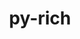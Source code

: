 ---
title: "py-rich"
layout: cache
categories: [package, develop-2024-08-04]
meta: {"versions": ["12.5.1", "13.7.1"], "compilers": ["apple-clang@=15.0.0", "gcc@=11.4.0", "gcc@=7.5.0", "gcc@=9.4.0", "oneapi@=2024.2.0"], "oss": ["ubuntu18.04", "ubuntu20.04", "ubuntu22.04", "ventura"], "platforms": ["darwin", "linux"], "targets": ["aarch64", "ppc64le", "x86_64_v3"], "stacks": ["e4s-oneapi", "e4s-power", "ml-darwin-aarch64-mps", "ml-linux-x86_64-cpu", "ml-linux-x86_64-cuda", "ml-linux-x86_64-rocm", "radiuss", "root"], "num_specs": 8, "num_specs_by_stack": {"ml-darwin-aarch64-mps": 1, "root": 8, "radiuss": 2, "e4s-power": 1, "ml-linux-x86_64-rocm": 1, "ml-linux-x86_64-cuda": 2, "ml-linux-x86_64-cpu": 2, "e4s-oneapi": 1}}
spec_details: [{"hash": "ulwfj4obw2onaadhobfrf2tg24pgk5ji", "compiler": "apple-clang@=15.0.0", "versions": ["13.7.1"], "os": "ventura", "platform": "darwin", "target": "aarch64", "variants": ["build_system=python_pip"], "stacks": ["ml-darwin-aarch64-mps", "root"], "size": "-", "tarball": "https://binaries.spack.io/releases/develop-2024-08-04/build_cache/darwin-ventura-aarch64/apple-clang-15.0.0/py-rich-13.7.1/darwin-ventura-aarch64-apple-clang-15.0.0-py-rich-13.7.1-ulwfj4obw2onaadhobfrf2tg24pgk5ji.spack"}, {"hash": "pkgia6fqroxedvnfvq72tkn2y43x4jjv", "compiler": "gcc@=7.5.0", "versions": ["13.7.1"], "os": "ubuntu18.04", "platform": "linux", "target": "x86_64_v3", "variants": ["build_system=python_pip"], "stacks": ["radiuss", "root"], "size": "-", "tarball": "https://binaries.spack.io/releases/develop-2024-08-04/build_cache/linux-ubuntu18.04-x86_64_v3/gcc-7.5.0/py-rich-13.7.1/linux-ubuntu18.04-x86_64_v3-gcc-7.5.0-py-rich-13.7.1-pkgia6fqroxedvnfvq72tkn2y43x4jjv.spack"}, {"hash": "6kuznutjtdorrb3j4k25rkl3pz2iaowt", "compiler": "gcc@=7.5.0", "versions": ["13.7.1"], "os": "ubuntu18.04", "platform": "linux", "target": "x86_64_v3", "variants": ["build_system=python_pip"], "stacks": ["radiuss", "root"], "size": "-", "tarball": "https://binaries.spack.io/releases/develop-2024-08-04/build_cache/linux-ubuntu18.04-x86_64_v3/gcc-7.5.0/py-rich-13.7.1/linux-ubuntu18.04-x86_64_v3-gcc-7.5.0-py-rich-13.7.1-6kuznutjtdorrb3j4k25rkl3pz2iaowt.spack"}, {"hash": "kua2ufmmajwbmtvroixsng54ye3nmhwg", "compiler": "gcc@=9.4.0", "versions": ["12.5.1"], "os": "ubuntu20.04", "platform": "linux", "target": "ppc64le", "variants": ["build_system=python_pip"], "stacks": ["root", "e4s-power"], "size": "-", "tarball": "https://binaries.spack.io/releases/develop-2024-08-04/build_cache/linux-ubuntu20.04-ppc64le/gcc-9.4.0/py-rich-12.5.1/linux-ubuntu20.04-ppc64le-gcc-9.4.0-py-rich-12.5.1-kua2ufmmajwbmtvroixsng54ye3nmhwg.spack"}, {"hash": "opzz6uaypjsqofhtoml2zx2zhdhr5etj", "compiler": "gcc@=11.4.0", "versions": ["12.5.1"], "os": "ubuntu22.04", "platform": "linux", "target": "x86_64_v3", "variants": ["build_system=python_pip"], "stacks": ["root"], "size": "-", "tarball": "https://binaries.spack.io/releases/develop-2024-08-04/build_cache/linux-ubuntu22.04-x86_64_v3/gcc-11.4.0/py-rich-12.5.1/linux-ubuntu22.04-x86_64_v3-gcc-11.4.0-py-rich-12.5.1-opzz6uaypjsqofhtoml2zx2zhdhr5etj.spack"}, {"hash": "noqz2l73jlm55ahni3mkl6dxqbdbx2wd", "compiler": "gcc@=11.4.0", "versions": ["13.7.1"], "os": "ubuntu22.04", "platform": "linux", "target": "x86_64_v3", "variants": ["build_system=python_pip"], "stacks": ["ml-linux-x86_64-rocm", "ml-linux-x86_64-cuda", "ml-linux-x86_64-cpu", "root"], "size": "-", "tarball": "https://binaries.spack.io/releases/develop-2024-08-04/build_cache/linux-ubuntu22.04-x86_64_v3/gcc-11.4.0/py-rich-13.7.1/linux-ubuntu22.04-x86_64_v3-gcc-11.4.0-py-rich-13.7.1-noqz2l73jlm55ahni3mkl6dxqbdbx2wd.spack"}, {"hash": "2v3ppwx7bhv5sl6g2w3bk3xqw3aa7kxe", "compiler": "gcc@=11.4.0", "versions": ["13.7.1"], "os": "ubuntu22.04", "platform": "linux", "target": "x86_64_v3", "variants": ["build_system=python_pip"], "stacks": ["ml-linux-x86_64-cuda", "ml-linux-x86_64-cpu", "root"], "size": "-", "tarball": "https://binaries.spack.io/releases/develop-2024-08-04/build_cache/linux-ubuntu22.04-x86_64_v3/gcc-11.4.0/py-rich-13.7.1/linux-ubuntu22.04-x86_64_v3-gcc-11.4.0-py-rich-13.7.1-2v3ppwx7bhv5sl6g2w3bk3xqw3aa7kxe.spack"}, {"hash": "6kpucqrudqjqqq4ehxvrdysb5tqknspd", "compiler": "oneapi@=2024.2.0", "versions": ["12.5.1"], "os": "ubuntu22.04", "platform": "linux", "target": "x86_64_v3", "variants": ["build_system=python_pip"], "stacks": ["e4s-oneapi", "root"], "size": "-", "tarball": "https://binaries.spack.io/releases/develop-2024-08-04/build_cache/linux-ubuntu22.04-x86_64_v3/oneapi-2024.2.0/py-rich-12.5.1/linux-ubuntu22.04-x86_64_v3-oneapi-2024.2.0-py-rich-12.5.1-6kpucqrudqjqqq4ehxvrdysb5tqknspd.spack"}]
---